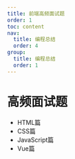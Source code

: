```yaml
---
title: 前端高频面试题
order: 1
toc: content
nav:
  title: 编程总结
  order: 4
group: 
  title: 编程总结
  order: 1
---
```


# 高频面试题

- HTML篇
- CSS篇
- JavaScript篇
- Vue篇
